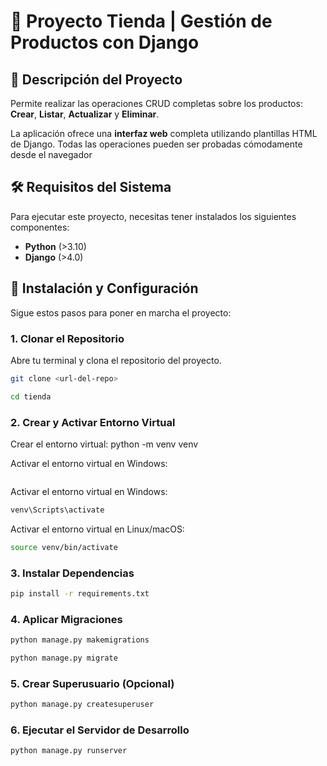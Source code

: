 # 🏪 Proyecto Tienda | Gestión de Productos con Django

## 📝 Descripción del Proyecto

Permite realizar las operaciones CRUD completas sobre los productos: **Crear**, **Listar**, **Actualizar** y **Eliminar**.

La aplicación ofrece una **interfaz web** completa utilizando plantillas HTML de Django. Todas las operaciones pueden ser probadas cómodamente desde el navegador

## 🛠️ Requisitos del Sistema

Para ejecutar este proyecto, necesitas tener instalados los siguientes componentes:

* **Python** (>3.10)
* **Django** (>4.0)

## 🚀 Instalación y Configuración

Sigue estos pasos para poner en marcha el proyecto:

### 1. Clonar el Repositorio

Abre tu terminal y clona el repositorio del proyecto.

```bash
git clone <url-del-repo>

cd tienda
```

### 2. Crear y Activar Entorno Virtual

Crear el entorno virtual:
python -m venv venv

Activar el entorno virtual en Windows:

```bash


```

Activar el entorno virtual en Windows:

```bash
venv\Scripts\activate
```


Activar el entorno virtual en Linux/macOS:

```bash
source venv/bin/activate
```

### 3. Instalar Dependencias

```bash
pip install -r requirements.txt
```

### 4. Aplicar Migraciones

```bash
python manage.py makemigrations

python manage.py migrate
```

### 5. Crear Superusuario (Opcional)

```bash
python manage.py createsuperuser
```

### 6. Ejecutar el Servidor de Desarrollo

```bash
python manage.py runserver
```